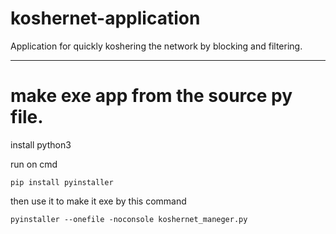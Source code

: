# koshernet-application
Application for quickly koshering the network by blocking and filtering.

---

# make exe app from the source py file.

install python3

run on cmd

```pip install pyinstaller```

then use it to make it exe by this command

```pyinstaller --onefile -noconsole koshernet_maneger.py```
